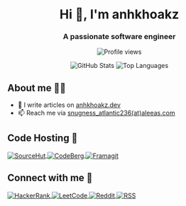 <h1 align="center">Hi 👋, I'm anhkhoakz</h1>
<h3 align="center">A passionate software engineer</h3>

<p align="center">
  <img src="https://komarev.com/ghpvc/?username=anhkhoakz&label=Profile%20views&color=blue&style=for-the-badge" alt="Profile views">
</p>

<div align="center">
  <picture>
    <source
      srcset="https://github-readme-stats.vercel.app/api?username=anhkhoakz&show_icons=true&theme=dark&hide_border=true"
      media="(prefers-color-scheme: dark)"
    />
    <source
      srcset="https://github-readme-stats.vercel.app/api?username=anhkhoakz&show_icons=true&hide_border=true"
      media="(prefers-color-scheme: light), (prefers-color-scheme: no-preference)"
    />
    <img src="https://github-readme-stats.vercel.app/api?username=anhkhoakz&show_icons=true&hide_border=true" alt="GitHub Stats">
  </picture>

  <picture>
    <source
      srcset="https://github-readme-stats.vercel.app/api/top-langs/?username=anhkhoakz&hide_border=true&theme=dark&hide_progress=true"
      media="(prefers-color-scheme: dark)"
    />
    <source
      srcset="https://github-readme-stats.vercel.app/api/top-langs/?username=anhkhoakz&theme=default&hide_border=true&hide_progress=true"
      media="(prefers-color-scheme: light), (prefers-color-scheme: no-preference)"
    />
    <img src="https://github-readme-stats.vercel.app/api/top-langs/?username=anhkhoakz&theme=default&hide_border=true&hide_progress=true" alt="Top Languages">
  </picture>
</div>

## About me 🧑‍💻

- 📝 I write articles on [anhkhoakz.dev](https://www.anhkhoakz.dev/)
- 📫 Reach me via [snugness_atlantic236(at)aleeas.com](mailto:snugness_atlantic236(at)aleeas.com)

## Code Hosting 🚀

<p>
  <a href="https://sr.ht/~anhkhoakz/" target="_blank">
    <picture>
      <source
        srcset="https://img.shields.io/badge/SourceHut-black?style=for-the-badge&logo=sourcehut"
        media="(prefers-color-scheme: dark)"
      />
      <source
        srcset="https://img.shields.io/badge/SourceHut-white?style=for-the-badge&logo=sourcehut&logoColor=black"
        media="(prefers-color-scheme: light), (prefers-color-scheme: no-preference)"
      />
      <img align="center" src="https://img.shields.io/badge/SourceHut-white?style=for-the-badge&logo=sourcehut&logoColor=black" alt="SourceHut">
    </picture>
  </a>
  <a href="https://codeberg.org/anhkhoakz/" target="_blank">
    <picture>
      <source
        srcset="https://img.shields.io/badge/CodeBerg-black?style=for-the-badge&logo=forgejo"
        media="(prefers-color-scheme: dark)"
      />
      <source
        srcset="https://img.shields.io/badge/CodeBerg-white?style=for-the-badge&logo=forgejo"
        media="(prefers-color-scheme: light), (prefers-color-scheme: no-preference)"
      />
      <img align="center" src="https://img.shields.io/badge/CodeBerg-white?style=for-the-badge&logo=forgejo" alt="CodeBerg">
    </picture>
  </a>
  <a href="https://framagit.org/anhkhoakz" target="_blank">
    <picture>
      <source
        srcset="https://img.shields.io/badge/Framagit-black?style=for-the-badge&logo=gitlab"
        media="(prefers-color-scheme: dark)"
      />
      <source
        srcset="https://img.shields.io/badge/Framagit-white?style=for-the-badge&logo=gitlab"
        media="(prefers-color-scheme: light), (prefers-color-scheme: no-preference)"
      />
      <img align="center" src="https://img.shields.io/badge/Framagit-white?style=for-the-badge&logo=gitlab" alt="Framagit">
    </picture>
  </a>
</p>

## Connect with me 🤝

<p>
  <a href="https://www.hackerrank.com/anhkhoakz" target="_blank">
    <picture>
      <source
        srcset="https://img.shields.io/badge/HackerRank-black?style=for-the-badge&logo=hackerrank"
        media="(prefers-color-scheme: dark)"
      />
      <source
        srcset="https://img.shields.io/badge/HackerRank-white?style=for-the-badge&logo=hackerrank"
        media="(prefers-color-scheme: light), (prefers-color-scheme: no-preference)"
      />
      <img align="center" src="https://img.shields.io/badge/HackerRank-white?style=for-the-badge&logo=hackerrank" alt="HackerRank">
    </picture>
  </a>
  <a href="https://www.leetcode.com/anhkhoakz" target="_blank">
    <picture>
      <source
        srcset="https://img.shields.io/badge/LeetCode-black?style=for-the-badge&logo=leetcode"
        media="(prefers-color-scheme: dark)"
      />
      <source
        srcset="https://img.shields.io/badge/LeetCode-white?style=for-the-badge&logo=leetcode"
        media="(prefers-color-scheme: light), (prefers-color-scheme: no-preference)"
      />
      <img align="center" src="https://img.shields.io-badge/LeetCode-white?style=for-the-badge&logo=leetcode" alt="LeetCode">
    </picture>
  </a>
  <a href="https://www.reddit.com/user/OddPlenty9884/" target="_blank">
    <picture>
      <source
        srcset="https://img.shields.io/badge/Reddit-black?style=for-the-badge&logo=reddit"
        media="(prefers-color-scheme: dark)"
      />
      <source
        srcset="https://img.shields.io/badge/Reddit-white?style=for-the-badge&logo=reddit"
        media="(prefers-color-scheme: light), (prefers-color-scheme: no-preference)"
      />
      <img align="center" src="https://img.shields.io-badge/Reddit-white?style=for-the-badge&logo=reddit" alt="Reddit">
    </picture>
  </a>
  <a href="https://www.anhkhoakz.dev/index.xml" target="_blank">
    <picture>
      <source
        srcset="https://img.shields.io/badge/RSS-black?style=for-the-badge&logo=rss"
        media="(prefers-color-scheme: dark)"
      />
      <source
        srcset="https://img.shields.io/badge/RSS-white?style=for-the-badge&logo=rss"
        media="(prefers-color-scheme: light), (prefers-color-scheme: no-preference)"
      />
      <img align="center" src="https://img.shields.io/badge/RSS-white?style=for-the-badge&logo=rss" alt="RSS">
    </picture>
  </a>
</p>

